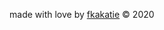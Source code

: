 <div>
    <p>made with love by <a href="https://github.com/fkakatie/quarconn" target="_blank">fkakatie</a> &copy; 2020</p>
</div>